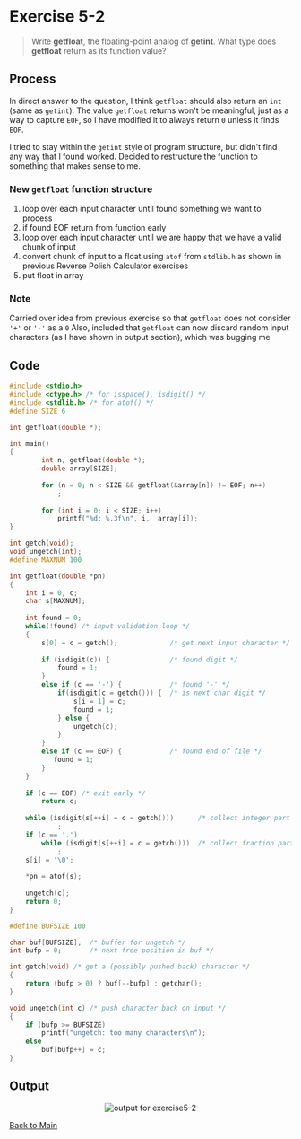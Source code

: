 # Exercise 5-2

> Write **getfloat**, the floating-point analog of **getint**. What type does **getfloat** return as its function value?

## Process
In direct answer to the question, I think `getfloat` should also return an `int` (same as `getint`). 
The value `getfloat` returns won't be meaningful, just as a way to capture `EOF`, so I have modified it to always return `0` unless it finds `EOF`.


I tried to stay within the `getint` style of program structure, but didn't find any way that I found worked. Decided to restructure the function to something that makes sense to me.

### New `getfloat` function structure
1. loop over each input character until found something we want to process
2. if found EOF return from function early
3. loop over each input character until we are happy that we have a valid chunk of input
4. convert chunk of input to a float using `atof` from `stdlib.h` as shown in previous Reverse Polish Calculator exercises
5. put float in array

### Note
Carried over idea from previous exercise so that `getfloat` does not consider `'+'` or `'-'` as a `0`
Also, included that `getfloat` can now discard random input characters (as I have shown in output section), which was bugging me

## Code
```c
#include <stdio.h>
#include <ctype.h> /* for isspace(), isdigit() */
#include <stdlib.h> /* for atof() */
#define SIZE 6

int getfloat(double *);

int main()
{
        int n, getfloat(double *);
        double array[SIZE];
        
        for (n = 0; n < SIZE && getfloat(&array[n]) != EOF; n++)
            ;
        
        for (int i = 0; i < SIZE; i++)
            printf("%d: %.3f\n", i,  array[i]);
}

int getch(void);
void ungetch(int);
#define MAXNUM 100

int getfloat(double *pn)
{
    int i = 0, c;
    char s[MAXNUM];
    
    int found = 0;
    while(!found) /* input validation loop */
    {
        s[0] = c = getch();             /* get next input character */
        
        if (isdigit(c)) {               /* found digit */
            found = 1;
        }
        else if (c == '-') {            /* found '-' */
            if(isdigit(c = getch())) {  /* is next char digit */
                s[i = 1] = c;
                found = 1;
            } else {
                ungetch(c);
            }
        }
        else if (c == EOF) {            /* found end of file */
           found = 1;
        }
    }
    
    if (c == EOF) /* exit early */
        return c;
    
    while (isdigit(s[++i] = c = getch()))      /* collect integer part */
            ;
    if (c == '.')
        while (isdigit(s[++i] = c = getch()))  /* collect fraction part */
            ;
    s[i] = '\0';
    
    *pn = atof(s);
    
    ungetch(c);
    return 0;
}

#define BUFSIZE 100

char buf[BUFSIZE];  /* buffer for ungetch */
int bufp = 0;       /* next free position in buf */

int getch(void) /* get a (possibly pushed back) character */
{
    return (bufp > 0) ? buf[--bufp] : getchar();
}

void ungetch(int c) /* push character back on input */
{
    if (bufp >= BUFSIZE)
        printf("ungetch: too many characters\n");
    else
        buf[bufp++] = c;
}
```

## Output
<p align="center">
      <image src="../assets/exercise5-2_working.jpg" alt="output for exercise5-2" />
</p>

[Back to Main](../readme.md)
